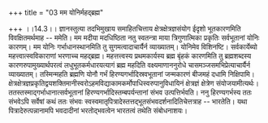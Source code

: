 +++
title = "03 मम योनिर्महद्ब्रह्म"

+++
।।14.3।। ज्ञानस्तुत्या तदभिमुखाय समाहितचित्ताय क्षेत्रक्षेत्रज्ञसंयोग
ईदृशो भूतकारणमिति विवक्षितमर्थमाह -- ममेति। मम मदीया मदधिष्ठिता नतु
स्वतन्त्रा माया त्रिगुणात्मिका प्रकृतिः सर्वभूतानां योनिः कारणम्। मम
योनिः गर्भाधानस्थानमिति तु सुगमत्वादाचार्यैर्न व्याख्यातम्। योनिमेव
विशिनष्टि। सर्वकार्येब्यो महत्त्वात्स्वविकाराणां भरणाच्च महद्ब्रह्म।
महत्तत्त्वस्य प्रथमकार्यस्य ब्रह्म बृंहकं कारणमिति तु ब्रह्मशब्दस्य
कारणरुपामुख्यार्थपरत्वं लधुभूतकर्मधारयत्यागं ब्रह्म महदिति
वक्ष्यमाणाननुरोधे चासमञ्जसमभिप्रेत्याचार्यैर्न व्याख्यातम्। तस्मिन्महति
ब्रह्मणि योनौ गर्भं हिरण्यगर्भादिस्रवभूतानां जन्मकारणं बीजमहं दधामि
निक्षिपामि।
क्षेत्रक्षेत्रज्ञप्रकृतिद्वयशक्तिमानीस्वरोऽहमविद्याकामकर्मोपाधिस्वरुपानुविधायिनं
क्षेत्रज्ञं क्षेत्रेण संयोजयामीत्यर्थः।
ततस्तस्माद्गर्भाधानात्सर्वभूतानां हिरण्यगर्भादिस्तम्बपर्यन्तानां संभव
उत्पत्तिर्भवति। ननु हिरण्यगर्भस्य ततः संभवेऽपि सर्वेषां कथं ततः संभवः
स्वस्वमातृपित्रादेस्तत्तद्भूतसंभवदर्शनादितिचेत्तत्राह -- भारतेति। यथा
पित्रादेरुत्पन्नानामपि भवदादीनां भरतोद्भवत्वेन भारतत्वं तथेति
संबोधनाशयः।
